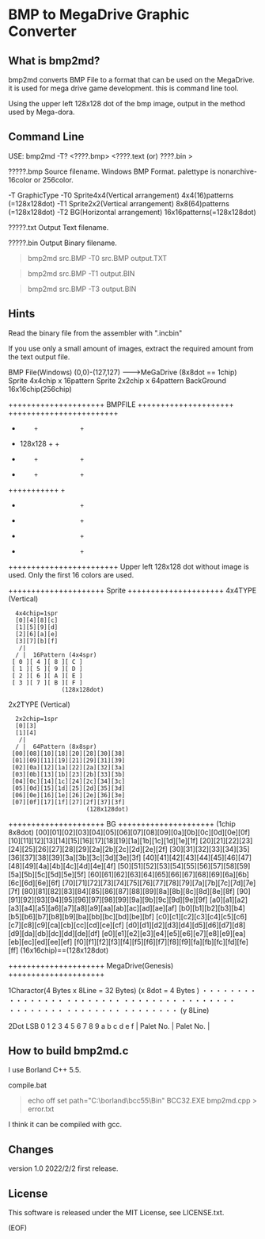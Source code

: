 
# BMP to MegaDrive Graphic Converter


What is bmp2md?
------------------
bmp2md converts BMP File to a format that can be used on the MegaDrive.
it is used for mega drive game development.
this is command line tool.

Using the upper left 128x128 dot of the bmp image, output in the method used by Mega-dora.



Command Line
-------------

USE: bmp2md -T? <????.bmp> <????.text (or) ????.bin >

?????.bmp
    Source filename. Windows BMP Format.
    palettype is nonarchive-16color or 256color.

-T GraphicType
	-T0  Sprite4x4(Vertical arrangement) 4x4(16)patterns (=128x128dot)
	-T1  Sprite2x2(Vertical arrangement) 8x8(64)patterns (=128x128dot)
	-T2  BG(Horizontal arrangement) 16x16patterns(=128x128dot)

?????.txt
	Output Text filename.

?????.bin
	Output Binary filename.


>bmp2md src.BMP -T0 src.BMP output.TXT

>bmp2md src.BMP -T1 output.BIN

>bmp2md src.BMP -T3 output.BIN



Hints
-----
Read the binary file from the assembler with ".incbin"

If you use only a small amount of images, extract the required amount from the text output file.



  BMP File(Windows)
  (0,0)-(127,127) --->MeGaDrive (8x8dot == 1chip)
                          Sprite 4x4chip x 16pattern
                          Sprite 2x2chip x 64pattern
                          BackGround 16x16chip(256chip)

+++++++++++++++++++++
 BMPFILE
+++++++++++++++++++++
  ++++++++++++++++++++++++
  +         +            +
  + 128x128 +            +
  +         +            +
  +         +            +
  +++++++++++            +
  +                      +
  +                      +
  +                      +
  +                      +
  ++++++++++++++++++++++++
  Upper left 128x128 dot without image is used.
  Only the first 16 colors are used.


+++++++++++++++++++++
 Sprite
+++++++++++++++++++++
   4x4TYPE (Vertical)

      4x4chip=1spr
      [0][4][8][c]
      [1][5][9][d]
      [2][6][a][e]
      [3][7][b][f]
       /|
      / |  16Pattern (4x4spr)
     [ 0 ][ 4 ][ 8 ][ C ]
     [ 1 ][ 5 ][ 9 ][ D ]
     [ 2 ][ 6 ][ A ][ E ]
     [ 3 ][ 7 ][ B ][ F ]
                   (128x128dot)

  2x2TYPE (Vertical)

      2x2chip=1spr
      [0][3]
      [1][4]
       /|
      / |  64Pattern (8x8spr)
     [00][08][10][18][20][28][30][38]
     [01][09][11][19][21][29][31][39]
     [02][0a][12][1a][22][2a][32][3a]
     [03][0b][13][1b][23][2b][33][3b]
     [04][0c][14][1c][24][2c][34][3c]
     [05][0d][15][1d][25][2d][35][3d]
     [06][0e][16][1e][26][2e][36][3e]
     [07][0f][17][1f][27][2f][37][3f]
                          (128x128dot)


+++++++++++++++++++++
 BG
+++++++++++++++++++++
  (1chip 8x8dot)
  [00][01][02][03][04][05][06][07][08][09][0a][0b][0c][0d][0e][0f]
  [10][11][12][13][14][15][16][17][18][19][1a][1b][1c][1d][1e][1f]
  [20][21][22][23][24][25][26][27][28][29][2a][2b][2c][2d][2e][2f]
  [30][31][32][33][34][35][36][37][38][39][3a][3b][3c][3d][3e][3f]
  [40][41][42][43][44][45][46][47][48][49][4a][4b][4c][4d][4e][4f]
  [50][51][52][53][54][55][56][57][58][59][5a][5b][5c][5d][5e][5f]
  [60][61][62][63][64][65][66][67][68][69][6a][6b][6c][6d][6e][6f]
  [70][71][72][73][74][75][76][77][78][79][7a][7b][7c][7d][7e][7f]
  [80][81][82][83][84][85][86][87][88][89][8a][8b][8c][8d][8e][8f]
  [90][91][92][93][94][95][96][97][98][99][9a][9b][9c][9d][9e][9f]
  [a0][a1][a2][a3][a4][a5][a6][a7][a8][a9][aa][ab][ac][ad][ae][af]
  [b0][b1][b2][b3][b4][b5][b6][b7][b8][b9][ba][bb][bc][bd][be][bf]
  [c0][c1][c2][c3][c4][c5][c6][c7][c8][c9][ca][cb][cc][cd][ce][cf]
  [d0][d1][d2][d3][d4][d5][d6][d7][d8][d9][da][db][dc][dd][de][df]
  [e0][e1][e2][e3][e4][e5][e6][e7][e8][e9][ea][eb][ec][ed][ee][ef]
  [f0][f1][f2][f3][f4][f5][f6][f7][f8][f9][fa][fb][fc][fd][fe][ff]
                                                   (16x16chip)==(128x128dot)

+++++++++++++++++++++
 MegaDrive(Genesis)
+++++++++++++++++++++

   1Charactor(4 Bytes x 8Line = 32 Bytes)
                  (x 8dot = 4 Bytes )
    ・・・・・・・・
    ・・・・・・・・
    ・・・・・・・・
    ・・・・・・・・
    ・・・・・・・・
    ・・・・・・・・
    ・・・・・・・・
    ・・・・・・・・
  (y 8Line)

   2Dot
    LSB
    0 1 2 3 4 5 6 7 8 9 a b c d e f
   | Palet No.     | Palet No.     |



How to build bmp2md.c
----------------------
I use Borland C++ 5.5.

compile.bat
>echo off
>set path="C:\borland\bcc55\Bin"
>BCC32.EXE bmp2md.cpp > error.txt

I think it can be compiled with gcc.



Changes
-------
version 1.0   2022/2/2
    first release.

License
-------
This software is released under the MIT License, see LICENSE.txt.

(EOF)
